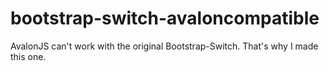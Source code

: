 bootstrap-switch-avaloncompatible
=================================

AvalonJS can't work with the original Bootstrap-Switch. That's why I made this one.
